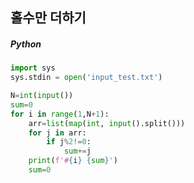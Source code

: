 ## 홀수만 더하기

##### Python

```python
import sys
sys.stdin = open('input_test.txt')

N=int(input())
sum=0
for i in range(1,N+1):
    arr=list(map(int, input().split()))
    for j in arr:
        if j%2!=0:
            sum+=j
    print(f'#{i} {sum}')
    sum=0
```
